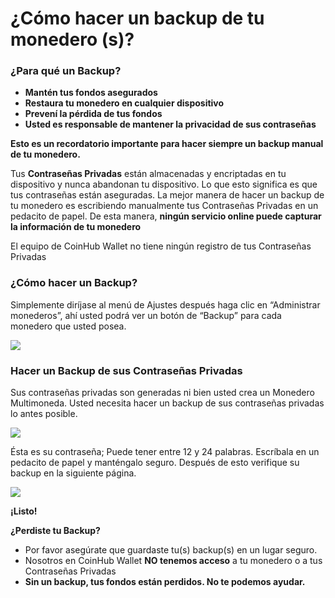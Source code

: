# ¿Cómo hacer un backup de tu monedero (s)?

### ¿Para qué un Backup?

- **Mantén tus fondos asegurados**
- **Restaura tu monedero en cualquier dispositivo**
- **Prevení la pérdida de tus fondos**
- **Usted es responsable de mantener la privacidad de sus contraseñas**

**Esto es un recordatorio importante para hacer siempre un backup manual de tu monedero.**

Tus **Contraseñas Privadas** están almacenadas y encriptadas en tu dispositivo y nunca abandonan tu dispositivo. Lo que esto significa es que tus contraseñas están aseguradas. La mejor manera de hacer un backup de tu monedero es escribiendo manualmente tus Contraseñas Privadas en un pedacito de papel. De esta manera, **ningún servicio online puede capturar la información de tu monedero**

El equipo de CoinHub Wallet no tiene ningún registro de tus Contraseñas Privadas

### ¿Cómo hacer un Backup?

Simplemente diríjase al menú de Ajustes después haga clic en “Administrar monederos”, ahí usted podrá ver un botón de “Backup” para cada monedero que usted posea.

![](../images/ios-backup-manage-s.png)

### Hacer un Backup de sus Contraseñas Privadas

Sus contraseñas privadas son generadas ni bien usted crea un Monedero Multimoneda. Usted necesita hacer un backup de sus contraseñas privadas lo antes posible.

![](../images/ios-backup-pk-s.png)

Ésta es su contraseña; Puede tener entre 12 y 24 palabras. Escríbala en un pedacito de papel y manténgalo seguro. Después de esto verifique su backup en la siguiente página.

![](../images/ios-backup-check-s.png)

**¡Listo!**

**¿Perdiste tu Backup?**

- Por favor asegúrate que guardaste tu(s) backup(s) en un lugar seguro.
- Nosotros en CoinHub Wallet **NO tenemos acceso** a tu monedero o a tus Contraseñas Privadas
- **Sin un backup, tus fondos están perdidos. No te podemos ayudar.**
